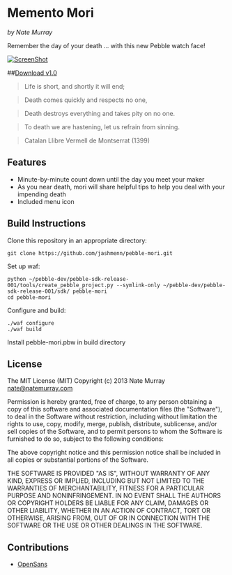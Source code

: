 # Memento Mori
_by Nate Murray_

Remember the day of your death ... with this new Pebble watch face! 

[![ScreenShot](http://i.imgur.com/gXkylBp.gif)](http://i.imgur.com/gXkylBp.gif)

##[Download v1.0](https://www.dropbox.com)

> Life is short, and shortly it will end;

> Death comes quickly and respects no one,

> Death destroys everything and takes pity on no one.

> To death we are hastening, let us refrain from sinning.

> Catalan Llibre Vermell de Montserrat (1399)

## Features

* Minute-by-minute count down until the day you meet your maker
* As you near death, mori will share helpful tips to help you deal with your impending death
* Included menu icon

## Build Instructions

Clone this repository in an appropriate directory:

	git clone https://github.com/jashmenn/pebble-mori.git

Set up waf:

	python ~/pebble-dev/pebble-sdk-release-001/tools/create_pebble_project.py --symlink-only ~/pebble-dev/pebble-sdk-release-001/sdk/ pebble-mori
	cd pebble-mori

Configure and build:

	./waf configure
	./waf build

Install pebble-mori.pbw in build directory

## License

The MIT License (MIT)
Copyright (c) 2013 Nate Murray <nate@natemurray.com>

Permission is hereby granted, free of charge, to any person obtaining a copy of
this software and associated documentation files (the "Software"), to deal in
the Software without restriction, including without limitation the rights to
use, copy, modify, merge, publish, distribute, sublicense, and/or sell copies
of the Software, and to permit persons to whom the Software is furnished to do
so, subject to the following conditions:

The above copyright notice and this permission notice shall be included in all
copies or substantial portions of the Software.

THE SOFTWARE IS PROVIDED "AS IS", WITHOUT WARRANTY OF ANY KIND, EXPRESS OR
IMPLIED, INCLUDING BUT NOT LIMITED TO THE WARRANTIES OF MERCHANTABILITY,
FITNESS FOR A PARTICULAR PURPOSE AND NONINFRINGEMENT. IN NO EVENT SHALL THE
AUTHORS OR COPYRIGHT HOLDERS BE LIABLE FOR ANY CLAIM, DAMAGES OR OTHER
LIABILITY, WHETHER IN AN ACTION OF CONTRACT, TORT OR OTHERWISE, ARISING FROM,
OUT OF OR IN CONNECTION WITH THE SOFTWARE OR THE USE OR OTHER DEALINGS IN THE
SOFTWARE.

## Contributions

* [OpenSans](http://opensans.com/)

